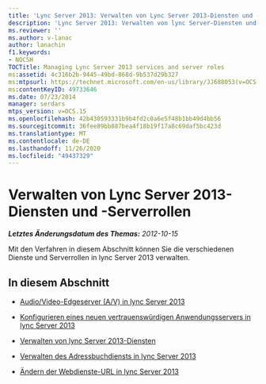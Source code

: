 ```yaml
---
title: 'Lync Server 2013: Verwalten von Lync Server 2013-Diensten und -Serverrollen'
description: 'Lync Server 2013: Verwalten von lync Server-Diensten und-Serverrollen.'
ms.reviewer: ''
ms.author: v-lanac
author: lanachin
f1.keywords:
- NOCSH
TOCTitle: Managing Lync Server 2013 services and server roles
ms:assetid: 4c316b2b-9445-49bd-868d-9b537d29b327
ms:mtpsurl: https://technet.microsoft.com/en-us/library/JJ688053(v=OCS.15)
ms:contentKeyID: 49733646
ms.date: 07/23/2014
manager: serdars
mtps_version: v=OCS.15
ms.openlocfilehash: 42b430593331b9b4fd2c0a6e5f48b1bb49d4bb56
ms.sourcegitcommit: 36fee89bb887bea4f18b19f17a8c69daf5bc423d
ms.translationtype: MT
ms.contentlocale: de-DE
ms.lasthandoff: 11/26/2020
ms.locfileid: "49437329"
---
```

# <a name="managing-lync-server-2013-services-and-server-roles"></a>Verwalten von Lync Server 2013-Diensten und -Serverrollen

<div data-xmlns="http://www.w3.org/1999/xhtml">

<div class="topic" data-xmlns="http://www.w3.org/1999/xhtml" data-msxsl="urn:schemas-microsoft-com:xslt" data-cs="https://msdn.microsoft.com/">

<div data-asp="https://msdn2.microsoft.com/asp">



</div>

<div id="mainSection">

<div id="mainBody">

<span> </span>

_**Letztes Änderungsdatum des Themas:** 2012-10-15_

Mit den Verfahren in diesem Abschnitt können Sie die verschiedenen Dienste und Serverrollen in lync Server 2013 verwalten.

<div>

## <a name="in-this-section"></a>In diesem Abschnitt

  - [Audio/Video-Edgeserver (A/V) in lync Server 2013](lync-server-2013-audio-video-a-v-edge-servers.md)

  - [Konfigurieren eines neuen vertrauenswürdigen Anwendungsservers in lync Server 2013](lync-server-2013-configure-a-new-trusted-application-server.md)

  - [Verwalten von lync Server 2013-Diensten](lync-server-2013-managing-lync-server-services.md)

  - [Verwalten des Adressbuchdiensts in lync Server 2013](lync-server-2013-administering-the-address-book-service.md)

  - [Ändern der Webdienste-URL in lync Server 2013](lync-server-2013-change-the-web-services-url.md)

</div>

</div>

<span> </span>

</div>

</div>

</div>

